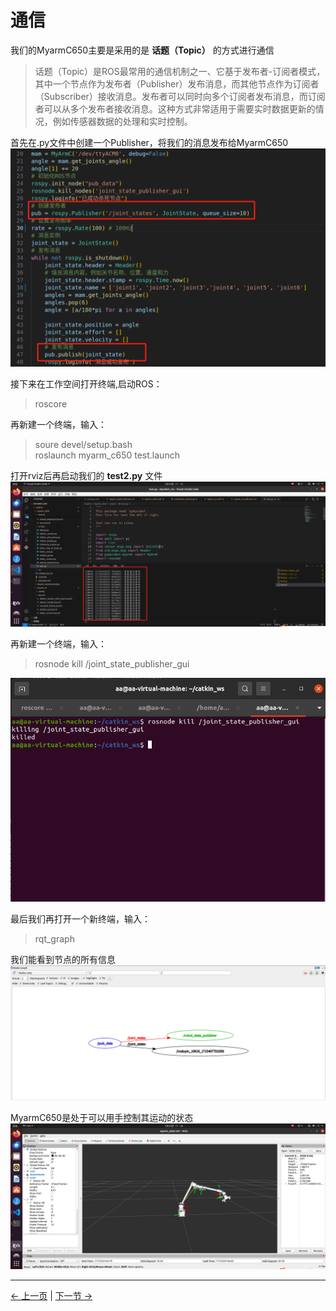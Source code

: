 # 通信
  我们的MyarmC650主要是采用的是 **话题（Topic）** 的方式进行通信  
   
   > 话题（Topic）是ROS最常用的通信机制之一、它基于发布者-订阅者模式，其中一个节点作为发布者（Publisher）发布消息，而其他节点作为订阅者（Subscriber）接收消息。发布者可以同时向多个订阅者发布消息，而订阅者可以从多个发布者接收消息。这种方式非常适用于需要实时数据更新的情况，例如传感器数据的处理和实时控制。  

首先在.py文件中创建一个Publisher，将我们的消息发布给MyarmC650   
<img src="../../../resources/4-FunctionsAndApplications/6-SDKDevelopment/5.2 -DevelopmentAndUseBasedOnROS1/1_download/publisher.jpg" alt="7.1.1-1" style="zoom:100%;" />   

接下来在工作空间打开终端,启动ROS：  
> roscore

再新建一个终端，输入：  
> soure devel/setup.bash  
> roslaunch myarm_c650 test.launch

打开rviz后再启动我们的 **test2.py** 文件  
<img src="../../../resources/4-FunctionsAndApplications/6-SDKDevelopment/5.2 -DevelopmentAndUseBasedOnROS1/1_download/runpython2.jpg" alt="7.1.1-1" style="zoom:100%;" />   

再新建一个终端，输入：
> rosnode kill /joint_state_publisher_gui    
<img src="../../../resources/4-FunctionsAndApplications/6-SDKDevelopment/5.2 -DevelopmentAndUseBasedOnROS1/1_download/kill1.jpg" alt="7.1.1-1" style="zoom:100%;" />   

最后我们再打开一个新终端，输入：
> rqt_graph 

我们能看到节点的所有信息  
<img src="../../../resources/4-FunctionsAndApplications/6-SDKDevelopment/5.2 -DevelopmentAndUseBasedOnROS1/1_download/publisher1.jpg" alt="7.1.1-1" style="zoom:100%;" /> 

MyarmC650是处于可以用手控制其运动的状态  
<img src="../../../resources/4-FunctionsAndApplications/6-SDKDevelopment/5.2 -DevelopmentAndUseBasedOnROS1/1_download/launch6.jpg" alt="7.1.1-1" style="zoom:100%;" /> 

---

[← 上一页](3_ROScode.md) | [下一节 →](../5.4-DevelopmentBasedOnCommunicationProtocolPackage/5.4.1-CommunicationDoc.md)